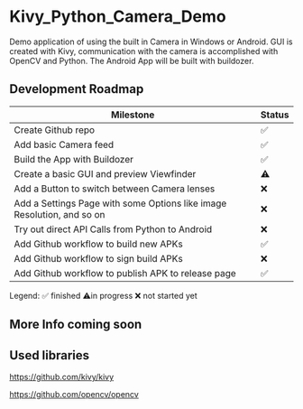 # Kivy_Python_Camera_Demo
Demo application of using the built in Camera in Windows or Android. GUI is created with Kivy, communication with the camera is accomplished with OpenCV and Python.
The Android App will be built with buildozer.

## Development Roadmap

| Milestone | Status |
| ------------- | ------------- |
| Create Github repo | ✅|
| Add basic Camera feed | ✅|
| Build the App with Buildozer | ✅|
| Create a basic GUI and preview Viewfinder | ⚠️|
| Add a Button to switch between Camera lenses | ❌ |
| Add a Settings Page with some Options like image Resolution, and so on | ❌ |
| Try out direct API Calls from Python to Android | ❌ |
| Add Github workflow to build new APKs | ✅|
| Add Github workflow to sign build APKs | ❌ |
| Add Github workflow to publish APK to release page | ✅|

Legend:
✅ finished
⚠️in progress
❌ not started yet

## More Info coming soon

## Used libraries
https://github.com/kivy/kivy

https://github.com/opencv/opencv
